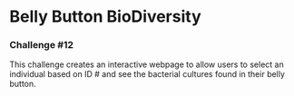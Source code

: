 # Belly Button BioDiversity

### Challenge #12

This challenge creates an interactive webpage to allow users to select an individual based on ID # and see the bacterial cultures found in their belly button.
